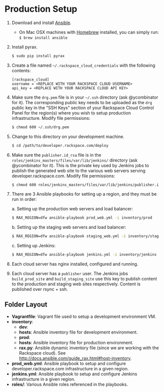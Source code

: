 # Production Setup

1. Download and install [Ansible](http://docs.ansible.com/intro_installation.html#installing-the-control-machine).
   * On Mac OSX machines with [Homebrew](http://brew.sh/) installed, you can simply run: `$ brew install ansible`


2. Install pyrax.

   ```bash
   $ sudo pip install pyrax
   ```

3. Create a file named `~/.rackspace_cloud_credentials` with the following contents:

    ```
    [rackspace_cloud]
    username = <REPLACE WITH YOUR RACKSPACE CLOUD USERNAME>
    api_key = <REPLACE WITH YOUR RACKSPACE CLOUD API KEY>
    ```

4. Make sure the `drg.pem` file is in your `~/.ssh` directory (ask @ycombinator for it). The corresponding public key needs to be uploaded as the `drg` public key in the "SSH Keys" section of your Rackspace Cloud Control Panel for the region(s) where you wish to setup production infrastructure. Modify file permissions:

    ```bash
    $ chmod 600 ~/.ssh/drg.pem
    ```

5. Change to this directory on your development machine.

    ```bash
    $ cd /path/to/developer.rackspace.com/deploy
    ```

6. Make sure the `publisher.id_rsa` file is in the `roles/jenkins_masters/files/var/lib/jenkins/` directory (ask @ycombinator for it). This is the private key used by Jenkins jobs to publish the generated web site to the various web servers serving developer.rackspace.com. Modify file permissions:

    ```bash
    $ chmod 600 roles/jenkins_masters/files/var/lib/jenkins/publisher.id_rsa
    ```

7. There are 3 Ansible playbooks for setting up a region, and they must be run in order:

   a. Setting up the production web servers and load balancer:

      ```bash
      $ RAX_REGION=dfw ansible-playbook prod_web.yml -i inventory/prod
      ```

   b. Setting up the staging web servers and load balancer:

      ```bash
      $ RAX_REGION=dfw ansible-playbook staging_web.yml -i inventory/staging
      ```

   c. Setting up Jenkins:

      ```bash
      $ RAX_REGION=dfw ansible-playbook jenkins.yml -i inventory/jenkins
      ```

9. Each cloud server has nginx installed, configured and running.

10. Each cloud server has a `publisher` user. The Jenkins jobs `build_prod_site` and `build_staging_site` use this key to publish content to the production and staging web sites respectively. Content is published over rsync + ssh.


## Folder Layout

* **Vagrantfile**: Vagrant file used to setup a development environment VM.
* **inventory**:
  * **dev**:
   * **hosts**: Ansible inventory file for development environment.
  * **prod**:
   * **hosts**: Ansible inventory file for production environment.
   * **rax.py**: Ansible dynamic inventory file (since we are working with the Rackspace cloud). See http://docs.ansible.com/guide_rax.html#host-inventory.
* **prod_web.yml**: Ansible playbook to setup and configure developer.rackspace.com infrastructure in a given region.
* **jenkins.yml**: Ansible playbook to setup and configure Jenkins infrastructure in a given region.
* **roles/**: Various Ansible roles referenced in the playbooks.
